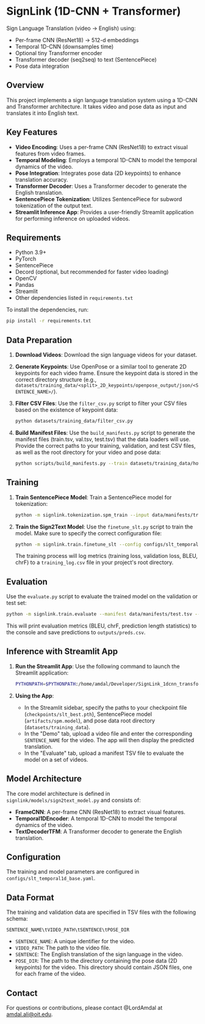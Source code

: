 # SignLink (1D-CNN + Transformer)

Sign Language Translation (video → English) using:
- Per-frame CNN (ResNet18) → 512-d embeddings
- Temporal 1D-CNN (downsamples time)
- Optional tiny Transformer encoder
- Transformer decoder (seq2seq) to text (SentencePiece)
- Pose data integration

## Overview

This project implements a sign language translation system using a 1D-CNN and Transformer architecture. It takes video and pose data as input and translates it into English text.

## Key Features

- **Video Encoding**: Uses a per-frame CNN (ResNet18) to extract visual features from video frames.
- **Temporal Modeling**: Employs a temporal 1D-CNN to model the temporal dynamics of the video.
- **Pose Integration**: Integrates pose data (2D keypoints) to enhance translation accuracy.
- **Transformer Decoder**: Uses a Transformer decoder to generate the English translation.
- **SentencePiece Tokenization**: Utilizes SentencePiece for subword tokenization of the output text.
- **Streamlit Inference App**: Provides a user-friendly Streamlit application for performing inference on uploaded videos.

## Requirements

- Python 3.9+
- PyTorch
- SentencePiece
- Decord (optional, but recommended for faster video loading)
- OpenCV
- Pandas
- Streamlit
- Other dependencies listed in `requirements.txt`

To install the dependencies, run:

```bash
pip install -r requirements.txt
```

## Data Preparation

1.  **Download Videos**: Download the sign language videos for your dataset.
2.  **Generate Keypoints**: Use OpenPose or a similar tool to generate 2D keypoints for each video frame. Ensure the keypoint data is stored in the correct directory structure (e.g., `datasets/training_data/<split>_2D_keypoints/openpose_output/json/<SENTENCE_NAME>/`).
3.  **Filter CSV Files**: Use the `filter_csv.py` script to filter your CSV files based on the existence of keypoint data:

    ```bash
    python datasets/training_data/filter_csv.py
    ```

4.  **Build Manifest Files**: Use the `build_manifests.py` script to generate the manifest files (train.tsv, val.tsv, test.tsv) that the data loaders will use. Provide the correct paths to your training, validation, and test CSV files, as well as the root directory for your video and pose data:

    ```bash
    python scripts/build_manifests.py --train datasets/training_data/how2sign_realigned_train_filtered.csv --val datasets/training_data/how2sign_realigned_val_filtered.csv --test datasets/training_data/how2sign_realigned_test_filtered.csv --pose_root datasets/training_data --video_root datasets/training_data --outdir data/manifests
    ```

## Training

1.  **Train SentencePiece Model**: Train a SentencePiece model for tokenization:

    ```bash
    python -m signlink.tokenization.spm_train --input data/manifests/train.tsv --text-col SENTENCE --vocab_size 12000 --out artifacts/spm
    ```

2.  **Train the Sign2Text Model**: Use the `finetune_slt.py` script to train the model. Make sure to specify the correct configuration file:

    ```bash
    python -m signlink.train.finetune_slt --config configs/slt_temporal1d_base.yaml
    ```

    The training process will log metrics (training loss, validation loss, BLEU, chrF) to a `training_log.csv` file in your project's root directory.

## Evaluation

Use the `evaluate.py` script to evaluate the trained model on the validation or test set:

```bash
python -m signlink.train.evaluate --manifest data/manifests/test.tsv --ckpt checkpoints/slt_best.pth --config configs/slt_temporal1d_base.yaml
```

This will print evaluation metrics (BLEU, chrF, prediction length statistics) to the console and save predictions to `outputs/preds.csv`.

## Inference with Streamlit App

1.  **Run the Streamlit App**: Use the following command to launch the Streamlit application:

    ```bash
    PYTHONPATH=$PYTHONPATH:/home/amdal/Developer/SignLink_1dcnn_transformer streamlit run streamlit_app/app.py
    ```

2.  **Using the App**:
    *   In the Streamlit sidebar, specify the paths to your checkpoint file (`checkpoints/slt_best.pth`), SentencePiece model (`artifacts/spm.model`), and pose data root directory (`datasets/training_data`).
    *   In the "Demo" tab, upload a video file and enter the corresponding `SENTENCE_NAME` for the video. The app will then display the predicted translation.
    *   In the "Evaluate" tab, upload a manifest TSV file to evaluate the model on a set of videos.

## Model Architecture

The core model architecture is defined in `signlink/models/sign2text_model.py` and consists of:

-   **FrameCNN**: A per-frame CNN (ResNet18) to extract visual features.
-   **Temporal1DEncoder**: A temporal 1D-CNN to model the temporal dynamics of the video.
-   **TextDecoderTFM**: A Transformer decoder to generate the English translation.

## Configuration

The training and model parameters are configured in `configs/slt_temporal1d_base.yaml`.

## Data Format

The training and validation data are specified in TSV files with the following schema:

```
SENTENCE_NAME\tVIDEO_PATH\tSENTENCE\tPOSE_DIR
```

-   `SENTENCE_NAME`: A unique identifier for the video.
-   `VIDEO_PATH`: The path to the video file.
-   `SENTENCE`: The English translation of the sign language in the video.
-   `POSE_DIR`: The path to the directory containing the pose data (2D keypoints) for the video. This directory should contain JSON files, one for each frame of the video.

## Contact

For questions or contributions, please contact @LordAmdal at amdal.ali@oit.edu.
